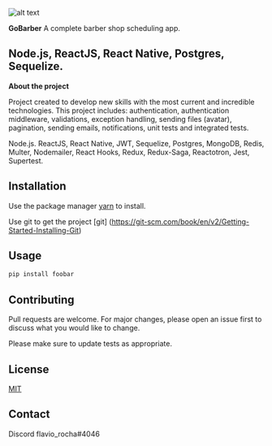 
![alt text](https://user-images.githubusercontent.com/30816078/77945877-3c347680-7276-11ea-82d8-0e87c0c13e41.png)

**GoBarber**
A complete barber shop scheduling app. 

Node.js, ReactJS, React Native, Postgres, Sequelize.
---

**About the project**

Project created to develop new skills with the most current and incredible technologies. This project includes: authentication, authentication middleware, validations, exception handling, sending files (avatar), pagination, sending emails, notifications, unit tests and integrated tests.

Node.js. ReactJS, React Native, JWT, Sequelize, Postgres, MongoDB, Redis, Multer, Nodemailer, React Hooks, Redux, Redux-Saga, Reactotron, Jest, Supertest. 


## Installation

Use the package manager [yarn](https://yarnpkg.com/getting-started/install) to install.

Use git to get the project [git] (https://git-scm.com/book/en/v2/Getting-Started-Installing-Git)


## Usage

```bash
pip install foobar
```


## Contributing
Pull requests are welcome. For major changes, please open an issue first to discuss what you would like to change.

Please make sure to update tests as appropriate.


## License
[MIT](https://choosealicense.com/licenses/mit/)

## Contact

Discord
flavio_rocha#4046
